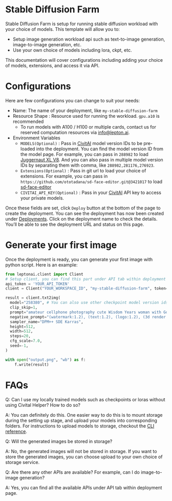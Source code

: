 # Stable Diffusion Farm

Stable Diffusion Farm is setup for running stable diffusion workload with your choice of models. This template will allow you to:

- Setup image generation workload api such as text-to-image generation, image-to-image generation, etc.
- Use your own choice of models including lora, ckpt, etc.

This documentation will cover configurations including adding your choice of models, extensions, and access it via API.

# Configurations

Here are few configurations you can change to suit your needs:

- Name: The name of your deployment, like `my-stable-diffusion-farm`
- Resource Shape : Resource used for running the workload. `gpu.a10` is recommended
    - To run models with A100 / H100 or multiple cards, contact us for reserved computation resources via info@lepton.ai.
- Environment Variables
    - `MODELS(Optional)` : Pass in [CivitAI](https://civitai.com/) model version IDs to be pre-loaded into the deployment. You can find the model version ID from the model page. For example, you can pass in `288982` to load [Juggernaut XL V8](https://civitai.com/models/133005?modelVersionId=288982). And you can also pass in multiple model version IDs by separating them with comma, like `288982,281176,276923`.
    - `Extensions(Optional)` : Pass in git url to load your choice of extensions. For example, you can pass in `https://github.com/ototadana/sd-face-editor.git@3421017` to load [sd-face-editor](https://github.com/ototadana/sd-face-editor)
    - `CIVITAI_API_KEY(Optional)` : Pass in your [CivitAI](https://civitai.com/) API key to access your private models. 

Once these fields are set, click `Deploy` button at the bottom of the page to create the deployment. You can see the deployment has now been created under [Deployments](https://dashboard.lepton.ai/workspace-redirect/deployments). Click on the deployment name to check the details. You’ll be able to see the deployment URL and status on this page.

# Generate your first image

Once the deployment is ready, you can generate your first image with python script. Here is an example:

```python
from leptonai.client import Client
# Setup client, you can find this part under API tab within deployment page
api_token = 'YOUR_API_TOKEN'
client = Client("YOUR_WORKSPACE_ID", "my-stable-diffusion-farm", token=api_token)

result = client.txt2img(
  model="258380", # You can also use other checkpoint model version ids even it's not specified in the environment variables. We will download it for you. 
  clip_skip=1,
  prompt="amateur cellphone photography cute Wisdom Years woman with Golden blond Rope braid hair at day care building . f8.0, samsung galaxy, noise, jpeg artefacts, poor lighting,  low light, underexposed, high contrast <lora:263231:1>", # for using loras, you can pass in lora id like <lora:263231:1>.
  negative_prompt="(watermark:1.2), (text:1.2), (logo:1.2), (3d render:1.2), drawing, painting, crayon",
  sampler_name="DPM++ SDE Karras",
  height=512,
  width=512,
  steps=20,
  cfg_scale=7.0,
  seed=-1,
)

with open("output.png", "wb") as f:
    f.write(result)
```

# FAQs

Q: Can I use my locally trained models such as checkpoints or loras without using Civital Helper? How to do so?

A: You can definitely do this. One easier way to do this is to mount storage during the setting up stage, and upload your models into corresponding folders. For instructions to upload models to storage, checkout the [CLI reference](https://www.lepton.ai/references/lep_storage#lep-storage-upload).

Q: Will the generated images be stored in storage?

A: No, the generated images will not be stored in storage. If you want to store the generated images, you can choose upload to your own choice of storage service.

Q: Are there any other APIs are available? For example, can I do image-to-image generation?

A: Yes, you can find all the available APIs under API tab within deployment page.
